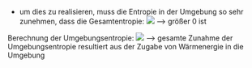 - um dies zu realisieren, muss die Entropie in der Umgebung so sehr zunehmen, dass die Gesamtentropie:
![](Pasted%20image%2020240531172951.png)
--> größer 0 ist 

Berechnung der Umgebungsentropie:
![](Pasted%20image%2020240531173057.png)
--> gesamte Zunahme der Umgebungsentropie resultiert aus der Zugabe von Wärmenergie in die Umgebung
